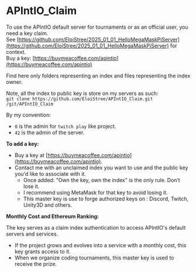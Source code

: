 # APIntIO_Claim

To use the APIntIO default server for tournaments or as an official user, you need a key claim.  
See [https://github.com/EloiStree/2025_01_01_HelloMegaMaskPiServer](https://github.com/EloiStree/2025_01_01_HelloMegaMaskPiServer) for context.  
Buy a key: [https://buymeacoffee.com/apintio](https://buymeacoffee.com/apintio)

Find here only folders representing an index and files representing the index owner.

Note, all the index to public key is store on my servers as such:     
`git clone https://github.com/EloiStree/APIntIO_Claim.git /git/APIntIO_Claim`  

By my convention: 
- `0` is the admin for `twitch play` like project.  
- `42` is the admin of the server.  


**To add a key:**

- Buy a key at [https://buymeacoffee.com/apintio](https://buymeacoffee.com/apintio).
- Contact me with an unclaimed index you want to use and the public key you'd like to associate with it.
  - Once added: "Own the key, own the index" is the only rule. Don’t lose it.
  - I recommend using MetaMask for that key to avoid losing it.
  - This master key is use to forge authorized keys on : Discord, Twitch, Unity3D and others. 

**Monthly Cost and Ethereum Ranking:**

The key serves as a claim index authentication to access APIntIO's default servers and services.
- If the project grows and evolves into a service with a monthly cost, this key grants access to it.
- When we organize coding tournaments, this master key is used to receive the prize.

